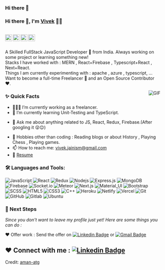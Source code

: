 ### Hi there 👋

<!--
**meVivekAahe/meVivekAahe** is a ✨ _special_ ✨ repository because its `README.md` (this file) appears on your GitHub profile.

Here are some ideas to get you started:

- 🔭 I’m currently working on ...
- 🌱 I’m currently learning ...
- 👯 I’m looking to collaborate on ...
- 🤔 I’m looking for help with ...
- 💬 Ask me about ...
- 📫 How to reach me: ...
- 😄 Pronouns: ...
- ⚡ Fun fact: ...
-->

### Hi there 👋, I'm [Vivek](https://github.com/mevivekAahe) 👨‍💻

<br/>

<a href="https://www.linkedin.com/in/jainismvivek/">
  <img align="left" alt="Vivek's Linkedin" width="22px" src="https://cdn.jsdelivr.net/npm/simple-icons@v3/icons/linkedin.svg" />
</a>

<a href="https://t.me/">
  <img align="left" alt="Vivek's Telegram" width="22px" src="https://cdn.jsdelivr.net/npm/simple-icons@v3/icons/telegram.svg" />
</a>

<a href="https://twitter.com/jainismvivek">
  <img align="left" alt="Vivek jain | Twitter" width="22px" src="https://cdn.jsdelivr.net/npm/simple-icons@v3/icons/twitter.svg" />
</a>

<a href="mailto:vivek.jainism@gmail.com">
  <img align="left" alt="Vivek's Email" width="22px" src="https://cdn.jsdelivr.net/npm/simple-icons@v3/icons/gmail.svg" />
</a>


<br />

<br/>

<p>
A Skilled FullStack JavaScript Developer 🚀 from India. Always working on some project or learning something new!
<br/>
Stacks I have worked with : MERN , React+Firebase , Typescript+React , Next+React.
<br/>  
Things I am currently experimenting with : apache , azure , typescript, ...
<br/>
Want to become a full-time Freelancer 💸 and an Open Source Contributor ❤️.
</p>


  <img align="right" alt="GIF" src="https://media.giphy.com/media/MC6eSuC3yypCU/giphy.gif" />
  
### ✨ Quick Facts

- 👨🏽‍💻 I’m currently working as a freelancer.
- 🌱 I’m currently learning Unit-Testing and TypeScript.
<!--- 🤔 I’m looking for help for my future MERN projects.-->
- 💬 Ask me about anything related to JS, React, Redux, Firebase.(After googling it 😜😌)
<!--- ⚡️ Fun-Fact: I sleep at 9am 🙃. -->
- 🎿 Hobbies other than coding : Reading blogs or about History , Playing Chess , Playing games.
- 📫 How to reach me: vivek.jainism@gmail.com
- 📝 [Resume]()

### 🛠️ Languages and Tools:

![JavaScript](https://img.shields.io/badge/-JavaScript-black?style=flat-square&logo=javascript)
![React](https://img.shields.io/badge/-React-black?style=flat-square&logo=react)
![Redux](https://img.shields.io/badge/-Redux-black?style=flat-square&logo=Redux)
![Nodejs](https://img.shields.io/badge/-Nodejs-black?style=flat-square&logo=Node.js)
![Express.js](https://img.shields.io/badge/-Express-black?style=flat-square&logo=expressjs)
![MongoDB](https://img.shields.io/badge/-MongoDB-black?style=flat-square&logo=mongodb)
![Firebase](https://img.shields.io/badge/-Firebase-black?style=flat-square&logo=Firebase)
![Socket.io](https://img.shields.io/badge/-Socket-black?style=flat-square&logo=socket.io)
![Meteor](https://img.shields.io/badge/-Meteor-black?style=flat-square&logo=Meteor)
![Next.js](https://img.shields.io/badge/-Next-black?style=flat-square&logo=Next.js)
![Material_UI](https://img.shields.io/badge/-Material_UI-black?style=flat-square&logo=material-ui)
![Bootstrap](https://img.shields.io/badge/-Bootstrap-black?style=flat-square&logo=bootstrap)
![SCSS](https://img.shields.io/badge/-SCSS-black?style=flat-square&logo=SASS)
![HTML5](https://img.shields.io/badge/-HTML5-black?style=flat-square&logo=html5&logoColor=white)
![CSS3](https://img.shields.io/badge/-CSS3-black?style=flat-square&logo=css3)
![C++](https://img.shields.io/badge/-C++-black?style=flat-square&logo=c)
![Heroku](https://img.shields.io/badge/-Heroku-black?style=flat-square&logo=heroku)
![Netlify](https://img.shields.io/badge/-Netlify-black?style=flat-square&logo=netlify)
![Vercel](https://img.shields.io/badge/-Vercel-black?style=flat-square&logo=vercel)
![Git](https://img.shields.io/badge/-Git-black?style=flat-square&logo=git)
![GitHub](https://img.shields.io/badge/-GitHub-black?style=flat-square&logo=github)
![Gitlab](https://img.shields.io/badge/-Gitlab-black?style=flat-square&logo=gitlab)
![Ubuntu](https://img.shields.io/badge/-Ubuntu-black?style=flat-square&logo=ubuntu)



### 👣 Next Steps

_Since you don't want to leave my profile just yet! Here are some things you can do :_

❤️ Offer work : Send the offer on [![Linkedin Badge](https://img.shields.io/badge/-vivek_jain-blue?style=flat-square&logo=Linkedin&logoColor=white&link=https://www.linkedin.com/in/jainismvivek/)](https://www.linkedin.com/in/jainismvivek/)
or [![Gmail Badge](https://img.shields.io/badge/-vivek.jainism@gmail.com-c14438?style=flat-square&logo=Gmail&logoColor=white&link=mailto:vivek.jainism@gmail.com)](mailto:vivek.jainism@gmail.com)

<!--❤️ Follow : You can follow me here on [![GitHub followers](https://img.shields.io/github/followers/jainismvivek?label=Follow&style=social)](https://github.com/jainismvivek/?tab=follow) and [![Twitter Badge](https://img.shields.io/badge/-@jainismvivek-1ca0f1?style=flat-square&labelColor=1ca0f1&logo=twitter&logoColor=white&link=https://twitter.com/jainismvivek)](https://twitter.com/jainismvivek)
if you are on a similar path as mine.
-->

❤️ Connect with me : [![Linkedin Badge](https://img.shields.io/badge/-vivek_jain-blue?style=flat-square&logo=Linkedin&logoColor=white&link=https://www.linkedin.com/in/aman-atg/)](https://www.linkedin.com/in/jainismvivek/)
----
Credit: [aman-atg](https://github.com/jainismvivek)
